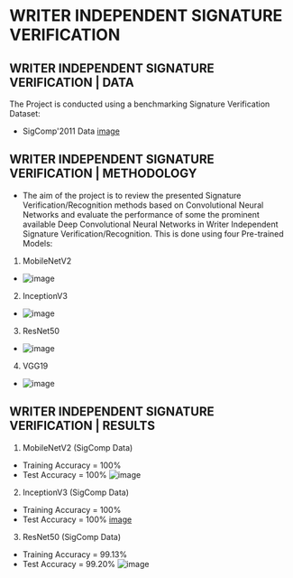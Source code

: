 # WRITER INDEPENDENT SIGNATURE VERIFICATION
## WRITER INDEPENDENT SIGNATURE VERIFICATION | DATA
The Project is conducted using a benchmarking Signature Verification Dataset: 
- SigComp'2011 Data
[image](https://user-images.githubusercontent.com/67474818/119025726-072b3c00-b9c2-11eb-9b39-b34854647156.png)


## WRITER INDEPENDENT SIGNATURE VERIFICATION | METHODOLOGY
- The aim of the project is to review the presented Signature Verification/Recognition methods based on Convolutional Neural Networks and evaluate the performance of some the prominent available Deep Convolutional Neural Networks in Writer Independent Signature Verification/Recognition. This is done using four Pre-trained Models: 
1. MobileNetV2
- ![image](https://user-images.githubusercontent.com/67474818/118992634-709b5280-b9a2-11eb-9fe3-4c0fa588628e.png)
2. InceptionV3
- ![image](https://user-images.githubusercontent.com/67474818/118996950-e7861a80-b9a5-11eb-9bc3-a5bf7d9e16b8.png)
3. ResNet50
- ![image](https://user-images.githubusercontent.com/67474818/118994410-eeac2900-b9a3-11eb-808c-50293860f640.png)
4. VGG19
- ![image](https://user-images.githubusercontent.com/67474818/118994864-4d71a280-b9a4-11eb-9ccd-0c6f26c70555.png)
## WRITER INDEPENDENT SIGNATURE VERIFICATION | RESULTS
1. MobileNetV2 (SigComp Data)
- Training Accuracy = 100%
- Test Accuracy = 100%
![image](https://user-images.githubusercontent.com/67474818/119028275-e57f8400-b9c4-11eb-95c4-08a7302da1d7.png)
2. InceptionV3 (SigComp Data)
- Training Accuracy = 100%
- Test Accuracy = 100%
[image](https://user-images.githubusercontent.com/67474818/119028715-69397080-b9c5-11eb-8373-27c7b6c66c0a.png)
3. ResNet50 (SigComp Data)
- Training Accuracy = 99.13%
- Test Accuracy = 99.20%
![image](https://user-images.githubusercontent.com/67474818/119029076-d0efbb80-b9c5-11eb-949a-d827eec3c2cb.png)








